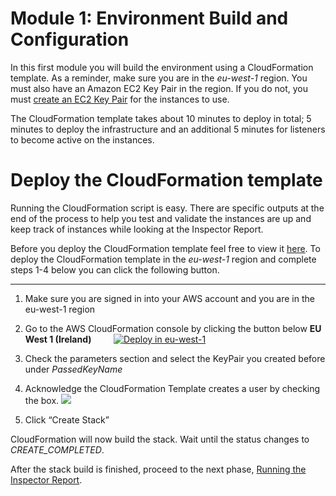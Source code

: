 Module 1: Environment Build and Configuration
=============================================

In this first module you will build the environment using a CloudFormation template. As a reminder, make sure you are in the *eu-west-1* region. You must also have an Amazon EC2 Key Pair in the region. If you do not, you must [create an EC2 Key Pair](<https://docs.aws.amazon.com/AWSEC2/latest/UserGuide/ec2-key-pairs.html#having-ec2-create-your-key-pair>) for the instances to use.

The CloudFormation template takes about 10 minutes to deploy in total; 5 minutes to deploy the infrastructure and an additional 5 minutes for listeners to become active on the instances.

Deploy the CloudFormation template
==================================

Running the CloudFormation script is easy. There are specific outputs at the end of the process to help you test and validate the instances are up and keep track of instances while looking at the Inspector Report.

Before you deploy the CloudFormation template feel free to view it [here](./assets/EnvironmentBuild.json). To deploy the CloudFormation template in the *eu-west-1* region and complete steps 1-4 below you can click the following button.

---

<!-- If you choose to use a region different than *us-east-1*, start with step 1. -->

1.  Make sure you are signed in into your AWS account and you are in the eu-west-1 region

2.  Go to the AWS CloudFormation console by clicking the button below **EU West 1 (Ireland)** &nbsp; &nbsp; &nbsp; &nbsp;
<a href="https://console.aws.amazon.com/cloudformation/home?region=eu-west-1#/stacks/create/review?stackName=network-reachability-workshop&templateURL=https://networking-workshop-inspector.s3.eu-central-1.amazonaws.com/assets/EnvironmentBuild.json&param_AvailabilityZone1=eu-west-1a&param_AvailabilityZone2=eu-west-1b&param_LatestLinuxAmiId=/aws/service/ami-amazon-linux-latest/amzn2-ami-hvm-x86_64-gp2" target="_blank">![Deploy in eu-west-1](./images/deploy-to-aws.png)</a>

3. Check the parameters section and select the KeyPair you created before under _PassedKeyName_

8. Acknowledge the CloudFormation Template creates a user by checking the box.
	![](./images/mod1-2-acknowledge.png)

3.  Click “Create Stack”

    <!-- 1.  Select “Upload a Template File” and add the JSON file provided [here](./assets/EnvironmentBuild.json). -->

<!-- 4.  Click Next

5.  Fill out the screen as follows:

    1.  Stack Name: {Whatever name you will remember}

    2.  Availability Zone 1: Pick any availability zone

    3.  Availability Zone 2: Pick any availability zone except the first one you picked

    4.  LatestLinuxAmiID: Leave as default. This is here to get the latest Amazon Linux 2 AMI. The demo has currently been tested on this.

    5.  PassedKeyName: Select the desired key pair.

	!!! info "PassedKeyName Parameter"
		<p style="font-size:16px;">
		Regardless of whether you used the "Deploy to AWS" button or manually uploaded the template, you *must* select an EC2 Key Pair manually.
		If when you click on the PassedKeyName box no drop down appears, that indicates you do not have an EC2 key pair in this region. Please create one and then recreate the stack.
		</p>

	Your window before being filled out should be similar to the following:

	![](./images/mod1-1-create-stack.png)

6.  Click “Next”

7.  Click “Next” on the following screen.

8.  **Acknowledge the CloudFormation Template creates a user by checking the box.**

    1.  **People miss this step all the time**

	![](./images/mod1-2-acknowledge.png) -->

<!-- 9.  Click “Create Stack” -->

CloudFormation will now build the stack.  Wait until the status changes to _CREATE_COMPLETED_. 
<!-- While CloudFormation is building the stack, feel free to review the [presentation materials](presentation-notes.md).  -->
After the stack build is finished, proceed to the next phase, [Running the Inspector Report](02-running-inspector.md).
